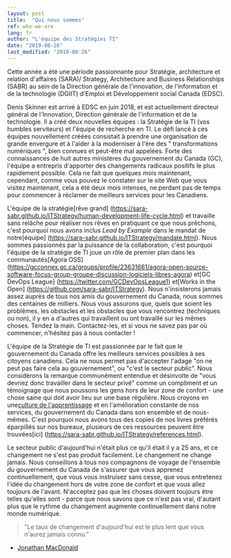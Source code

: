 ```yaml
---
layout: post
title:  "Qui nous sommes"
ref: who-we-are
lang: fr
author: "L'équipe des Stratégies TI"
date: "2019-08-26"
last_modified: "2019-08-26"
---
```

Cette année a été une période passionnante pour Stratégie, architecture et relation d'affaires (SARA)/ Strategy, Architecture and Business Relationships (SABR) au sein de la Direction générale de l'innovation, de l'information et de la technologie (DGIIT) d'Emploi et Développement social Canada (EDSC).

Denis Skinner est arrivé à EDSC en juin 2018, et est actuellement directeur général de l'Innovation, Direction générale de l'information et de la technologie. Il a créé deux nouvelles équipes : la Stratégie de la TI (vos humbles serviteurs) et l'équipe de recherche en TI.
Le défi lancé à ces équipes nouvellement créées consistait à prendre une organisation de grande envergure et à l'aider à la moderniser à l'ère des " transformations numériques ", bien connues et peut-être mal appelées.
Forte des connaissances de huit autres ministères du gouvernement du Canada (GC), l'équipe a entrepris d'apporter des changements radicaux positifs le plus rapidement possible.
Cela ne fait que quelques mois maintenant, cependant, comme vous pouvez le constater sur le site Web que vous visitez maintenant, cela a été deux mois intenses, ne perdant pas de temps pour commencer à réclamer de meilleurs services pour les Canadiens.

L'équipe de la stratégie[rêve grand] (https://sara-sabr.github.io/ITStrategy/human-development-life-cycle.html) et travaille sans relâche pour réaliser nos rêves en pratiquant ce que nous prêchons, c'est pourquoi nous avons inclus *Lead by Example* dans le mandat de notre[équipe] (https://sara-sabr.github.io/ITStrategy/mandate.html).
Nous sommes passionnés par la puissance de la collaboration, c'est pourquoi l'équipe de la stratégie de TI joue un rôle de premier plan dans les communautés[Agora OSS] (https://gcconnex.gc.ca/groups/profile/23631661/agora-open-source-software-focus-group-groupe-discussion-logiciels-libres-agora) et[GC DevOps League] (https://twitter.com/GCDevOpsLeague1) et[Works in the Open] (https://github.com/sara-sabr/ITStrategy).
Nous n'insisterons jamais assez auprès de tous nos amis du gouvernement du Canada, nous sommes des centaines de milliers.
Nous vous assurons que, quels que soient les problèmes, les obstacles et les obstacles que vous rencontrez (techniques ou non), il y en a d'autres qui travaillent ou ont travaillé sur les mêmes choses.
Tendez la main.
Contactez-les, et si vous ne savez pas par où commencer, n'hésitez pas à nous contacter !

L'équipe de la Stratégie de TI est passionnée par le fait que le gouvernement du Canada offre les meilleurs services possibles à ses citoyens canadiens.
Cela ne nous permet pas d'accepter l'adage "on ne peut pas faire cela au gouvernement", ou "c'est le secteur public".
Nous considérons la remarque communément entendue et désinvolte de "vous devriez donc travailler dans le secteur privé" comme un compliment et un témoignage que nous poussons les gens hors de leur zone de confort - une chose saine qui doit avoir lieu sur une base régulière.
Nous croyons en une[culture de l'apprentissage](https://sara-sabr.github.io/ITStrategy/enable-learning.html) et en l'amélioration constante de nos services, du gouvernement du Canada dans son ensemble et de nous-mêmes. C'est pourquoi nous avons tous des copies de nos livres préférés éparpillés sur nos bureaux, plusieurs de ces ressources peuvent être trouvées[ici] (https://sara-sabr.github.io/ITStrategy/references.html).

Le secteur public d'aujourd'hui n'était plus ce qu'il était il y a 25 ans, et ce changement ne s'est pas produit facilement.
Le changement ne change jamais.
Nous conseillons à tous nos compagnons de voyage de l'ensemble du gouvernement du Canada de s'assurer que vous apprenez continuellement, que vous vous instruisez sans cesse, que vous entretenez l'idée du changement hors de votre zone de confort et que vous allez toujours de l'avant. N'acceptez pas que les choses doivent toujours être telles qu'elles sont - parce que nous savons que ce n'est pas vrai, d'autant plus que le rythme du changement augmente continuellement dans notre monde numérique.

> "Le taux de changement d'aujourd'hui est le plus lent que vous n'aurez jamais connu."

- [Jonathan MacDonald](https://newmr.org/blog/the-rate-of-change-today-is-the-slowest-you-will-ever-experience/)
